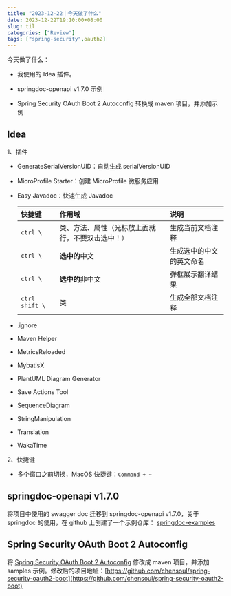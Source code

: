 ```yaml
---
title: "2023-12-22｜今天做了什么"
date: 2023-12-22T19:10:00+08:00
slug: til
categories: ["Review"]
tags: ["spring-security",oauth2]
---
```


今天做了什么：

- 我使用的 Idea 插件。

- springdoc-openapi v1.7.0 示例

- Spring Security OAuth Boot 2 Autoconfig 转换成 maven 项目，并添加示例

  

## Idea

1、插件

- GenerateSerialVersionUID：自动生成 serialVersionUID

- MicroProfile Starter：创建 MicroProfile 微服务应用

- Easy Javadoc：快速生成 Javadoc

  | 快捷键         | 作用域                                           | 说明                     |
  | :------------- | :----------------------------------------------- | :----------------------- |
  | `ctrl \`       | 类、方法、属性（光标放上面就行，不要双击选中！） | 生成当前文档注释         |
  | `ctrl \`       | **选中的**中文                                   | 生成选中的中文的英文命名 |
  | `ctrl \`       | **选中的**非中文                                 | 弹框展示翻译结果         |
  | `ctrl shift \` | 类                                               | 生成全部文档注释         |

- .ignore
- Maven Helper
- MetricsReloaded
- MybatisX
- PlantUML Diagram Generator
- Save Actions Tool
- SequenceDiagram
- StringManipulation
- Translation
- WakaTime



2、快捷键

- 多个窗口之前切换，MacOS 快捷键：`Command + ~`

## springdoc-openapi v1.7.0

将项目中使用的 swagger doc 迁移到 springdoc-openapi v1.7.0，关于 springdoc 的使用，在 github 上创建了一个示例仓库： [springdoc-examples]( https://github.com/chensoul/springdoc-examples)



## Spring Security OAuth Boot 2 Autoconfig

将 [Spring Security OAuth Boot 2 Autoconfig](https://github.com/spring-attic/spring-security-oauth2-boot) 修改成 maven 项目，并添加 samples 示例。修改后的项目地址：[https://github.com/chensoul/spring-security-oauth2-boot](https://github.com/chensoul/spring-security-oauth2-boot)


